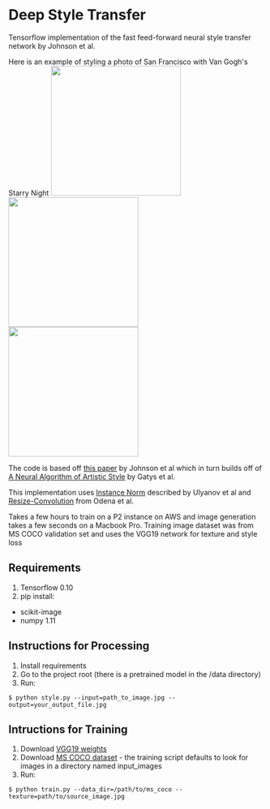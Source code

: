 # Deep Style Transfer
Tensorflow implementation of the fast feed-forward neural style transfer network by Johnson et al.

Here is an example of styling a photo of San Francisco with Van Gogh's Starry Night
<img src='https://github.com/albertlai/deep-style-transfer/raw/master/data/sf.jpg' height=256/>
<img src='https://github.com/albertlai/deep-style-transfer/raw/master/data/starry.jpg' height=256/>
<img src='https://github.com/albertlai/deep-style-transfer/raw/master/data/styled.jpg' height=256/>

The code is based off [this paper](http://cs.stanford.edu/people/jcjohns/eccv16/) by Johnson et al which in turn builds
off of [A Neural Algorithm of Artistic Style](https://arxiv.org/abs/1508.06576) by Gatys et al.

This implementation uses [Instance Norm](https://arxiv.org/abs/1607.08022) described by Ulyanov et al and 
[Resize-Convolution](http://distill.pub/2016/deconv-checkerboard/) from Odena et al.

Takes a few hours to train on a P2 instance on AWS and image generation takes a few seconds on a Macbook Pro. Training image dataset was from MS COCO validation set and uses the VGG19 network for texture and style loss

## Requirements
1. Tensorflow 0.10
2. pip install:
  * scikit-image
  * numpy 1.11 

## Instructions for Processing
1. Install requirements 
2. Go to the project root (there is a pretrained model in the /data directory)
3. Run:
```
$ python style.py --input=path_to_image.jpg --output=your_output_file.jpg
```
## Intructions for Training
1. Download [VGG19 weights](https://mega.nz/#!xZ8glS6J!MAnE91ND_WyfZ_8mvkuSa2YcA7q-1ehfSm-Q1fxOvvs)
2. Download [MS COCO dataset](http://mscoco.org/dataset/#overview) - the training script defaults to look for images in a directory named input_images
3. Run:
```
$ python train.py --data_dir=/path/to/ms_coco --texture=path/to/source_image.jpg
```

